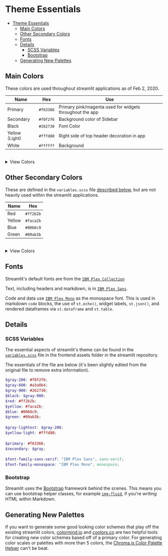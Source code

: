# Theme Essentials

- [Theme Essentials](#theme-essentials)
  - [Main Colors](#main-colors)
  - [Other Secondary Colors](#other-secondary-colors)
  - [Fonts](#fonts)
  - [Details](#details)
    - [SCSS Variables](#scss-variables)
    - [Bootstrap](#bootstrap)
  - [Generating New Palettes](#generating-new-palettes)

## Main Colors

These colors are used throughout streamlit applications as of Feb 2, 2020.

| Name           | Hex       | Use                                                      |
| -------------- | --------- | -------------------------------------------------------- |
| Primary        | `#f63366` | Primary pink/magenta used for widgets throughout the app |
| Secondary      | `#f0f2f6` | Background color of Sidebar                              |
| Black          | `#262730` | Font Color                                               |
| Yellow (Light) | `#fffd80` | Right side of top header decoration in app               |
| White          | `#ffffff` | Background                                               |

<br>

<details>

<summary>View Colors</summary>

[![Streamlit Color Palette](./images/streamlit-primary.png)](https://coolors.co/f63366-f0f2f6-262730-fffd80-ffffff)

</details>

## Other Secondary Colors

These are defined in the `variables.scss` file [described below](#details), but are not heavily used within the streamlit applications.

| Name   | Hex       |
| ------ | --------- |
| Red    | `#ff2b2b` |
| Yellow | `#faca2b` |
| Blue   | `#0068c9` |
| Green  | `#09ab3b` |

<br>

<details>

<summary>View Colors</summary>

[![Streamlit Secondary Palette](./images/streamlit-secondary.png)](https://coolors.co/f63366-faca2b-0068c9-ff2b2b-09ab3b)

</details>

## Fonts

Streamlit's default fonts are from the [`IBM Plex Collection`](https://fonts.google.com/featured/Plex?selection.family=IBM+Plex+Sans:700)

Text, including headers and markdown, is in [`IBM Plex Sans`](https://fonts.google.com/specimen/IBM+Plex+Sans).

Code and data use [`IBM Plex Mono`](https://fonts.google.com/specimen/IBM+Plex+Mono) as the monospace font. This is used in markdown `code` blocks, the use of `st.echo()`, widget labels, `st.json()`, and rendered dataframes via `st.dataframe` and `st.table`.


## Details

### SCSS Variables

The essential aspects of streamlit's theme can be found in the [`variables.scss`](https://github.com/streamlit/streamlit/blob/develop/frontend/src/assets/css/variables.scss) file in the frontend assets folder in the streamlit repository.

The essentials of the file are below (it's been slightly edited from the original file to remove extra information).

```scss
$gray-200: #f0f2f6;
$gray-600: #a3a8b4;
$gray-900: #262730;
$black: $gray-900;
$red: #ff2b2b;
$yellow: #faca2b;
$blue: #0068c9;
$green: #09ab3b;

$gray-lightest: $gray-200;
$yellow-light: #fffd80;

$primary: #f63366;
$secondary: $gray;

$font-family-sans-serif: "IBM Plex Sans", sans-serif;
$font-family-monospace: "IBM Plex Mono", monospace;

```

### Bootstrap

Streamlit uses the [Bootstrap](https://getbootstrap.com/docs/4.0/getting-started/introduction/) framework behind the scenes. This means you can use bootstrap helper classes, for example [`img-fluid`](https://getbootstrap.com/docs/4.0/content/images/), if you're writing HTML within Markdown.

## Generating New Palettes

If you want to generate some good looking color schemes that play off the existing streamlit colors, [colormind.io](http://colormind.io) and [coolors.co](https://coolors.co/app) are two helpful tools for creating new color schemes based off of a primary color. For generating color scales or palettes with more than 5 colors, the [Chroma.js Color Palette Helper](https://gka.github.io/palettes/#/9|s|00429d,96ffea,ffffe0|ffffe0,ff005e,93003a|1|1) can't be beat.